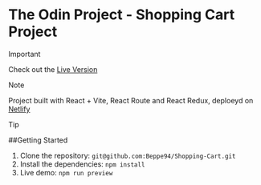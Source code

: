 # The Odin Project - Shopping Cart Project

>[!IMPORTANT]
Check out the [Live Version](https://my-shoponline.netlify.app/)

>[!NOTE]
Project built with React + Vite, React Route and React Redux, deploeyd on [Netlify](https://www.netlify.com/) 

>[!TIP]
>##Getting Started
>1. Clone the repository: `git@github.com:Beppe94/Shopping-Cart.git`
>2. Install the dependencies: `npm install`
>3. Live demo: `npm run preview`

